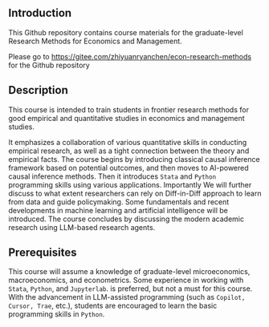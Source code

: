 ## Introduction
This Github repository contains course materials for the graduate-level Research Methods for Economics and Management. 

Please go to https://gitee.com/zhiyuanryanchen/econ-research-methods for the Github repository


## Description
This course is intended to train students in frontier research methods
for good empirical and quantitative studies in economics and management studies. 

It emphasizes a collaboration of various quantitative skills in conducting
empirical research, as well as a tight connection between the theory
and empirical facts. The course begins by introducing classical causal inference framework based on potential outcomes, and then moves to AI-powered causal inference methods.  Then it introduces `Stata` and `Python` programming skills using
 various applications. Importantly We will further discuss to what extent researchers can rely on Diff-in-Diff approach to learn from data and guide policymaking.  Some fundamentals and recent developments
in machine learning and artificial intelligence  will be introduced. The course concludes by discussing the modern academic research using LLM-based research agents. 

## Prerequisites 
This course will assume a knowledge of graduate-level microeconomics,
macroeconomics, and econometrics. Some experience in working with
`Stata`, `Python`, and `Jupyterlab`.
is preferred, but not a must for this course. With the advancement in LLM-assisted programming (such as `Copilot, Cursor, Trae`, etc.), students are encouraged to learn the basic programming skills in `Python`.
